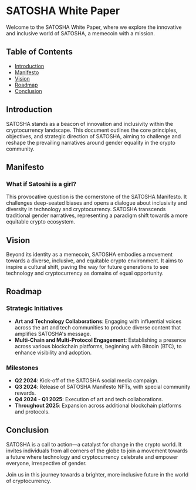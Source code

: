# SATOSHA White Paper

Welcome to the SATOSHA White Paper, where we explore the innovative and inclusive world of SATOSHA, a memecoin with a mission.

## Table of Contents
- [Introduction](#introduction)
- [Manifesto](#manifesto)
- [Vision](#vision)
- [Roadmap](#roadmap)
- [Conclusion](#conclusion)

## Introduction

SATOSHA stands as a beacon of innovation and inclusivity within the cryptocurrency landscape. This document outlines the core principles, objectives, and strategic direction of SATOSHA, aiming to challenge and reshape the prevailing narratives around gender equality in the crypto community.

## Manifesto

### What if Satoshi is a girl?

This provocative question is the cornerstone of the SATOSHA Manifesto. It challenges deep-seated biases and opens a dialogue about inclusivity and diversity in technology and cryptocurrency. SATOSHA transcends traditional gender narratives, representing a paradigm shift towards a more equitable crypto ecosystem.

## Vision

Beyond its identity as a memecoin, SATOSHA embodies a movement towards a diverse, inclusive, and equitable crypto environment. It aims to inspire a cultural shift, paving the way for future generations to see technology and cryptocurrency as domains of equal opportunity.

## Roadmap

### Strategic Initiatives

- **Art and Technology Collaborations**: Engaging with influential voices across the art and tech communities to produce diverse content that amplifies SATOSHA's message.
- **Multi-Chain and Multi-Protocol Engagement**: Establishing a presence across various blockchain platforms, beginning with Bitcoin (BTC), to enhance visibility and adoption.

### Milestones

- **Q2 2024**: Kick-off of the SATOSHA social media campaign.
- **Q3 2024**: Release of SATOSHA Manifesto NFTs, with special community rewards.
- **Q4 2024 - Q1 2025**: Execution of art and tech collaborations.
- **Throughout 2025**: Expansion across additional blockchain platforms and protocols.

## Conclusion

SATOSHA is a call to action—a catalyst for change in the crypto world. It invites individuals from all corners of the globe to join a movement towards a future where technology and cryptocurrency celebrate and empower everyone, irrespective of gender.

Join us in this journey towards a brighter, more inclusive future in the world of cryptocurrency.

